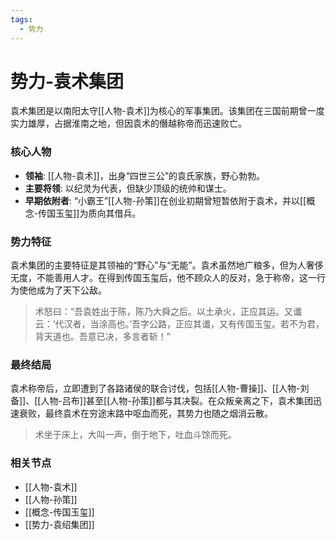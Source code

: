 ```yaml
---
tags:
  - 势力
---
```

# 势力-袁术集团

袁术集团是以南阳太守[[人物-袁术]]为核心的军事集团。该集团在三国前期曾一度实力雄厚，占据淮南之地，但因袁术的僭越称帝而迅速败亡。

### 核心人物

*   **领袖**: [[人物-袁术]]，出身“四世三公”的袁氏家族，野心勃勃。
*   **主要将领**: 以纪灵为代表，但缺少顶级的统帅和谋士。
*   **早期依附者**: “小霸王”[[人物-孙策]]在创业初期曾短暂依附于袁术，并以[[概念-传国玉玺]]为质向其借兵。

### 势力特征

袁术集团的主要特征是其领袖的“野心”与“无能”。袁术虽然地广粮多，但为人奢侈无度，不能善用人才。在得到传国玉玺后，他不顾众人的反对，急于称帝，这一行为使他成为了天下公敌。

> 术怒曰：“吾袁姓出于陈，陈乃大舜之后。以土承火，正应其运。又谶云：‘代汉者，当涂高也。’吾字公路，正应其谶，又有传国玉玺。若不为君，背天道也。吾意已决，多言者斩！”

### 最终结局

袁术称帝后，立即遭到了各路诸侯的联合讨伐，包括[[人物-曹操]]、[[人物-刘备]]、[[人物-吕布]]甚至[[人物-孙策]]都与其决裂。在众叛亲离之下，袁术集团迅速衰败，最终袁术在穷途末路中呕血而死，其势力也随之烟消云散。

> 术坐于床上，大叫一声，倒于地下，吐血斗馀而死。

### 相关节点
- [[人物-袁术]]
- [[人物-孙策]]
- [[概念-传国玉玺]]
- [[势力-袁绍集团]]
